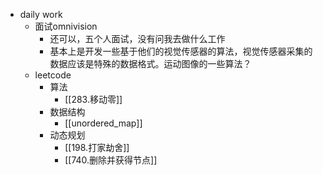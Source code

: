 - daily work
	- 面试omnivision
		- 还可以，五个人面试，没有问我去做什么工作
		- 基本上是开发一些基于他们的视觉传感器的算法，视觉传感器采集的数据应该是特殊的数据格式。运动图像的一些算法？
	- leetcode
		- 算法
			- [[283.移动零]]
		- 数据结构
			- [[unordered_map]]
		- 动态规划
			- [[198.打家劫舍]]
			- [[740.删除并获得节点]]